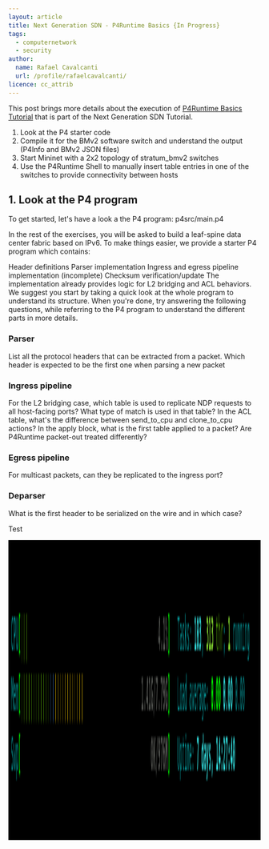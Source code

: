 ```yaml
---
layout: article
title: Next Generation SDN - P4Runtime Basics {In Progress}
tags:
  - computernetwork
  - security
author:
  name: Rafael Cavalcanti
  url: /profile/rafaelcavalcanti/
licence: cc_attrib
---
```


This post brings more details about the execution of [P4Runtime Basics Tutorial](https://github.com/opennetworkinglab/ngsdn-tutorial/blob/advanced/EXERCISE-1.md) that is part of the Next Generation SDN Tutorial.

1. Look at the P4 starter code
2. Compile it for the BMv2 software switch and understand the output (P4Info and BMv2 JSON files)
3. Start Mininet with a 2x2 topology of stratum_bmv2 switches
4. Use the P4Runtime Shell to manually insert table entries in one of the switches to provide connectivity between hosts

## 1. Look at the P4 program
To get started, let's have a look a the P4 program: p4src/main.p4

In the rest of the exercises, you will be asked to build a leaf-spine data center fabric based on IPv6. To make things easier, we provide a starter P4 program which contains:

Header definitions
Parser implementation
Ingress and egress pipeline implementation (incomplete)
Checksum verification/update
The implementation already provides logic for L2 bridging and ACL behaviors. We suggest you start by taking a quick look at the whole program to understand its structure. When you're done, try answering the following questions, while referring to the P4 program to understand the different parts in more details.

### Parser

List all the protocol headers that can be extracted from a packet.
Which header is expected to be the first one when parsing a new packet

### Ingress pipeline

For the L2 bridging case, which table is used to replicate NDP requests to all host-facing ports? What type of match is used in that table?
In the ACL table, what's the difference between send_to_cpu and clone_to_cpu actions?
In the apply block, what is the first table applied to a packet? Are P4Runtime packet-out treated differently?

### Egress pipeline

For multicast packets, can they be replicated to the ingress port?

### Deparser

What is the first header to be serialized on the wire and in which case?

Test
<div style="text-align:center"><img src="/images/posts/gif/test.gif" width="800" height="600" /></div>